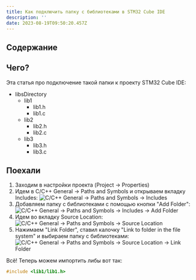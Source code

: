 ```yaml
---
title: Как подключить папку с библиотеками в STM32 Cube IDE
description: ''
date: 2023-08-19T09:50:20.457Z
---
```


## Содержание

## Чего?

Эта статья про подключение такой папки к проекту STM32 Cube IDE:

- libsDirectory
  - lib1
    - lib1.h
    - lib1.c
  - lib2
    - lib2.h
    - lib2.c
  - lib3
    - lib3.h
    - lib3.c

## Поехали

1. Заходим в настройки проекта (Project -> Properties)
2. Идем в C/C++ General -> Paths and Symbols и открываем вкладку Includes:
   ![C/C++ General -> Paths and Symbols -> Includes](/uploads/how-to-connect-dir-with-libs-in-stm32-cube-ide/project-properties-paths.png)
3. Добавляем папку с библиотеками с помощью кнопки "Add Folder":
   ![C/C++ General -> Paths and Symbols -> Includes -> Add Folder](/uploads/how-to-connect-dir-with-libs-in-stm32-cube-ide/project-properties-paths-add-lib.png)
4. Идем во вкладку Source Location:
   ![C/C++ General -> Paths and Symbols -> Source Location](/uploads/how-to-connect-dir-with-libs-in-stm32-cube-ide/project-properties-paths-source.png)
5. Нажимаем "Link Folder", ставил калочку "Link to folder in the file system" и выбираем папку с библиотеками:
   ![C/C++ General -> Paths and Symbols -> Source Location -> Link Folder](/uploads/how-to-connect-dir-with-libs-in-stm32-cube-ide/project-properties-paths-source-add-lib.png)

Всё! Теперь можем импортить либы вот так:

```c
#include <lib1/lib1.h>
```
